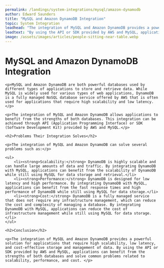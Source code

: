 ```yaml
---
permalink: /landings/system-integrations/mysql/amazon-dynamodb
author: Edward Saunders
title: "MySQL and Amazon DynamoDB Integration"
topic: System Integration
leadhead: "The integration of MySQL and Amazon DynamoDB provides a powerful solution for applications that require high scalability, low latency, and cost-effective storage and management of data"
leadtext: "By using the API or SDK provided by AWS and MySQL, applications can benefit from the strengths of both databases and solve common problems related to scalability, performance, and cost."
image: /assets/images/articles/people-sitting-near-table.webp
---
```

<div class="arttext">    <h1>MySQL and Amazon DynamoDB Integration</h1>

    <p>MySQL and Amazon DynamoDB are both powerful databases used by different types of applications to store and retrieve data. While MySQL is widely used for various types of web applications, DynamoDB is a fully managed NoSQL database service offered by AWS that is often used for applications that require high scalability and low latency.</p>

    <p>The integration of MySQL and Amazon DynamoDB allows applications to benefit from the strengths of both databases. This integration can be achieved through API (Application Programming Interface) or SDK (Software Development Kit) provided by AWS and MySQL.</p>

    <h2>Problems Their Integration Solves</h2>

    <p>The integration of MySQL and Amazon DynamoDB can solve several problems such as:</p>

    <ul>
        <li><strong>Scalability:</strong> DynamoDB is highly scalable and can handle large amounts of data and traffic. By integrating DynamoDB with MySQL, applications can benefit from the scalability of DynamoDB while still using MySQL for data storage and retrieval.</li>
        <li><strong>Performance:</strong> DynamoDB is designed for low latency and high performance. By integrating DynamoDB with MySQL, applications can benefit from the fast response times and high performance of DynamoDB while still using MySQL for data storage.</li>
        <li><strong>Cost:</strong> DynamoDB is a fully managed service that does not require any infrastructure management, which can reduce the cost and complexity of managing a database. By integrating DynamoDB with MySQL, applications can reduce the cost of infrastructure management while still using MySQL for data storage.</li>
    </ul>

    <h2>Conclusion</h2>

    <p>The integration of MySQL and Amazon DynamoDB provides a powerful solution for applications that require high scalability, low latency, and cost-effective storage and management of data. By using the API or SDK provided by AWS and MySQL, applications can benefit from the strengths of both databases and solve common problems related to scalability, performance, and cost. </p>
    
</div>